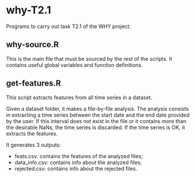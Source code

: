# why-T2.1
Programs to carry out task T2.1 of the WHY project.

## why-source.R
This is the main file that must be sourced by the rest of the scripts.
It contains useful global variables and function definitions.

## get-features.R
This script extracts features from all time series in a dataset.

Given a dataset folder, it makes a file-by-file analysis. The analysis consists in extracting a time series between the start date and the end date provided by the user. If this interval does not exist in the file or it contains more than the desirable NaNs, the time series is discarded. If the time series is OK, it extracts the features.

It generates 3 outputs:
* feats.csv: contains the features of the analyzed files;
* data_info.csv: contains info about the analyzed files;
* rejected.csv: contains info about the rejected files.

